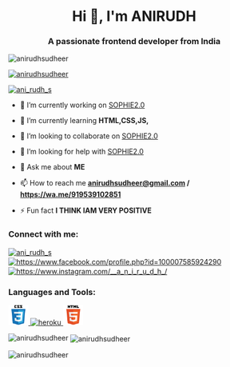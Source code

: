 <h1 align="center">Hi 👋, I'm ANIRUDH</h1>
<h3 align="center">A passionate frontend developer from India</h3>

<p align="left"> <img src="https://komarev.com/ghpvc/?username=anirudhsudheer&label=Profile%20views&color=0e75b6&style=flat" alt="anirudhsudheer" /> </p>

<p align="left"> <a href="https://github.com/ryo-ma/github-profile-trophy"><img src="https://github-profile-trophy.vercel.app/?username=anirudhsudheer" alt="anirudhsudheer" /></a> </p>

<p align="left"> <a href="https://twitter.com/ani_rudh_s" target="blank"><img src="https://img.shields.io/twitter/follow/ani_rudh_s?logo=twitter&style=for-the-badge" alt="ani_rudh_s" /></a> </p>

- 🔭 I’m currently working on [SOPHIE2.0](https://github.com/anirudhsudheer/SOPHIE-2.0)

- 🌱 I’m currently learning **HTML,CSS,JS,**

- 👯 I’m looking to collaborate on [SOPHIE2.0](https://github.com/anirudhsudheer/Eva)

- 🤝 I’m looking for help with [SOPHIE2.0](https://github.com/anirudhsudheer/Eva)

- 💬 Ask me about **ME**

- 📫 How to reach me **anirudhsudheer@gmail.com / https://wa.me/919539102851**

- ⚡ Fun fact **I THINK IAM VERY POSITIVE**

<h3 align="left">Connect with me:</h3>
<p align="left">
<a href="https://twitter.com/ani_rudh_s" target="blank"><img align="center" src="https://raw.githubusercontent.com/rahuldkjain/github-profile-readme-generator/master/src/images/icons/Social/twitter.svg" alt="ani_rudh_s" height="30" width="40" /></a>
<a href="https://fb.com/https://www.facebook.com/profile.php?id=100007585924290" target="blank"><img align="center" src="https://raw.githubusercontent.com/rahuldkjain/github-profile-readme-generator/master/src/images/icons/Social/facebook.svg" alt="https://www.facebook.com/profile.php?id=100007585924290" height="30" width="40" /></a>
<a href="https://instagram.com/https://www.instagram.com/__a_n_i_r_u_d_h_/" target="blank"><img align="center" src="https://raw.githubusercontent.com/rahuldkjain/github-profile-readme-generator/master/src/images/icons/Social/instagram.svg" alt="https://www.instagram.com/__a_n_i_r_u_d_h_/" height="30" width="40" /></a>
</p>

<h3 align="left">Languages and Tools:</h3>
<p align="left"> <a href="https://www.w3schools.com/css/" target="_blank"> <img src="https://raw.githubusercontent.com/devicons/devicon/master/icons/css3/css3-original-wordmark.svg" alt="css3" width="40" height="40"/> </a> <a href="https://heroku.com" target="_blank"> <img src="https://www.vectorlogo.zone/logos/heroku/heroku-icon.svg" alt="heroku" width="40" height="40"/> </a> <a href="https://www.w3.org/html/" target="_blank"> <img src="https://raw.githubusercontent.com/devicons/devicon/master/icons/html5/html5-original-wordmark.svg" alt="html5" width="40" height="40"/> </a> </p>

<p><img align="left" src="https://github-readme-stats.vercel.app/api/top-langs?username=anirudhsudheer&show_icons=true&locale=en&layout=compact" alt="anirudhsudheer" /></p>

<p>&nbsp;<img align="center" src="https://github-readme-stats.vercel.app/api?username=anirudhsudheer&show_icons=true&locale=en" alt="anirudhsudheer" /></p>

<p><img align="center" src="https://github-readme-streak-stats.herokuapp.com/?user=anirudhsudheer&" alt="anirudhsudheer" /></p>
